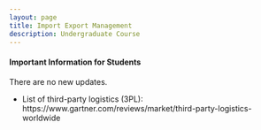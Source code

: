 ```yaml
---
layout: page
title: Import Export Management
description: Undergraduate Course
---
```


<h4>Important Information for Students</h4>
<p>There are no new updates.</p>
<ul>
<li>List of third-party logistics (3PL): https://www.gartner.com/reviews/market/third-party-logistics-worldwide</li>
</ul>

